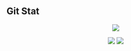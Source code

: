 ## Git Stat 

<p align="center">
  <img src="http://github-profile-summary-cards.vercel.app/api/cards/profile-details?username=Huni0819&theme=radical">
</p>

<p align="center">
  <img src="https://github-readme-stats.vercel.app/api?username=Huni0819&theme=radical&show_icons=true">
  <img src="https://github-readme-streak-stats.herokuapp.com?user=Huni0819&theme=radical&date_format=%5BY.%5Dn.j&card_width=330&hide_total_contributions=true">
</p>
